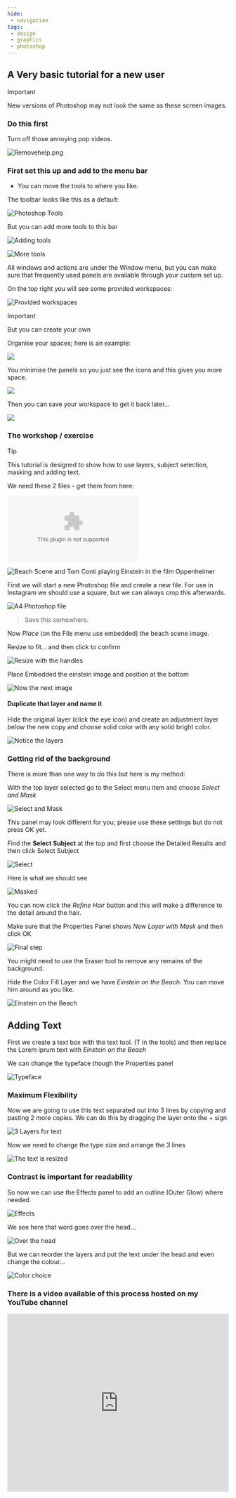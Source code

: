 ```yaml
---
hide:
 - navigation
tags:
 - design
 - graphics
 - photoshop
---
```

## A Very basic tutorial for a new user

> [!important] 
> New versions of Photoshop may not look the same as these screen images.
 
### Do this first

Turn off those annoying pop videos. 

![Removehelp.png](../../media/Removehelp.png.png)

### First set this up and add to the menu bar

- You can move the tools to where you like.

The toolbar looks like this as a default:

![Photoshop Tools](../../../media/Screenshot%202024-02-08%20at%2014.35.18.png)

But you can add more tools to this bar

![Adding tools](../../../media/Screenshot%202024-02-08%20at%2014.37.19.png)

![More tools](../../../media/Screenshot%202024-02-08%20at%2014.40.41.png)

All windows and actions are under the Window menu, but you can make sure that frequently used panels are available through your custom set up.

On the top right you will see some provided workspaces:

![Provided workspaces](../../../media/Screenshot%202024-02-08%20at%2014.44.58.png)

> [!important] 
> But you can create your own 

Organise your spaces; here is an example:

![](../../../media/Screenshot%202024-02-08%20at%2014.54.38.png)

You minimise the panels so you just see the icons and this gives you more space.

![](../../../media/Screenshot%202024-02-08%20at%2014.57.30.png)

Then you can save your workspace to get it back later...

![](../../../media/Screenshot%202024-02-08%20at%2014.56.57.png)

### The workshop / exercise

> [!tip] 
> This tutorial is designed to show how to use layers, subject selection, masking and adding text. 

We need these 2 files - get them from here:

![download and unzip](../media/photoshopfiles/einstein-on-the-beach.zip)

![Beach Scene and Tom Conti playing Einstein in the film _Oppenheimer_](../../../media/Screenshot%202024-02-08%20at%2015.05.16.png)

First we will start a new Photoshop file and create a new file. For use in Instagram we should use a square, but we can always crop this afterwards.

![A4 Photoshop file](../../../media/Screenshot%202024-02-08%20at%2015.08.00.png)

>Save this somewhere.

Now _Place_ (on the File menu use embedded) the beach scene image.

Resize to fit... and then click to confirm

![Resize with the handles](../../../media/Screenshot%202024-02-08%20at%2015.13.12.png)

Place Embedded  the einstein image and position at the bottom

![Now the next image](../../../media/Screenshot%202024-02-08%20at%2015.15.31.png)

#### Duplicate that layer and name it

Hide the original layer (click the eye icon) and create an adjustment layer below the new copy and choose solid color with any solid bright color.

![Notice the layers](../../../media/Screenshot%202024-02-08%20at%2015.19.58.png)

### Getting rid of the background

There is more than one way to do this but here is my method:

With the top layer selected go to the Select menu item and choose _Select and Mask_

![Select and Mask](../../../media/Screenshot%202024-02-08%20at%2015.25.07.png)

This panel may look different for you; please use these settings but do not press OK yet.

Find the **Select Subject** at the top and first choose the Detailed Results and then click Select Subject

![Select](../../../media/Screenshot%202024-02-08%20at%2015.28.54.png)

Here is what we should see

![Masked](../../../media/Screenshot%202024-02-08%20at%2015.31.47.png)

You can now click the _Refine Hair_ button and this will make a difference to the detail around the hair.

Make sure that the Properties Panel shows _New Layer with Mask_ and then click OK

![Final step](../../../media/Screenshot%202024-02-08%20at%2015.35.52.png)

You might need to use the Eraser tool to remove any remains of the background.

Hide the Color Fill Layer and we have _Einstein on the Beach_. You can move him around as you like.

![Einstein on the Beach](../../../media/Screenshot%202024-02-08%20at%2015.37.51.png)

## Adding Text

First we create a text box with the text tool. (T in the tools) and then replace the Lorem iprum text with _Einstein on the Beach_

We can change the typeface though the Properties panel

![Typeface](../../media/Screenshot%202024-02-08%20at%2016.11.28.png)

### Maximum Flexibility

Now we are going to use this text separated out into 3 lines by copying and pasting 2 more copies. We can do this by dragging the layer onto the + sign

![3 Layers for text](../../media/Screenshot%202024-02-08%20at%2016.15.32.png)

Now we need to change the type size and arrange the 3 lines

![The text is resized](../../media/Screenshot%202024-02-08%20at%2016.20.37.png)

### Contrast is important for readability

So now we can use the Effects panel to add an outline (Outer Glow) where needed.

![Effects](../../media/Screenshot%202024-02-08%20at%2016.22.43.png)

We see here that word goes over the head...

![Over the head](../../media/Screenshot%202024-02-08%20at%2016.23.40.png)

But we can reorder the layers and put the text under the head and even change the colour...

![Color choice](../../media/Screenshot%202024-02-08%20at%2016.27.52.png)

### There is a video available of this process hosted on my YouTube channel

<iframe style="width:100%;" width="720" height="405" src="https://www.youtube.com/embed/nAzyt8S6FQw?si=IUKQ4gizdCySkohE" title="YouTube video player" frameborder="0" allow="accelerometer; autoplay; clipboard-write; encrypted-media; gyroscope; picture-in-picture; web-share" referrerpolicy="strict-origin-when-cross-origin" allowfullscreen></iframe>











